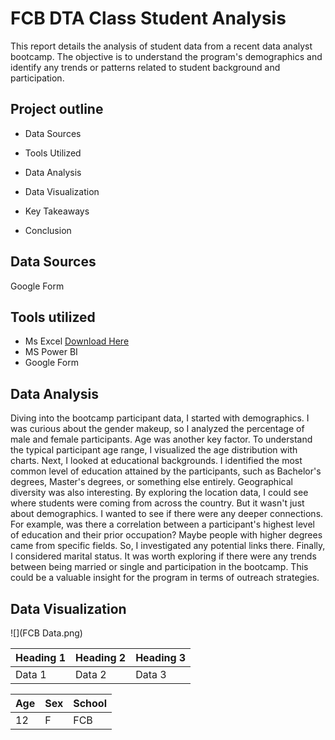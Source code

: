 # FCB DTA Class Student Analysis

This report details the analysis of student data from a recent data analyst bootcamp. The objective is to understand the program's demographics and identify any trends or patterns related to student background and participation.

## Project outline

- Data Sources

- Tools Utilized

- Data Analysis

- Data Visualization

- Key Takeaways

- Conclusion

## Data Sources

Google Form

## Tools utilized

- Ms Excel [Download Here](www.microsoft.com)
- MS Power BI
- Google Form

## Data Analysis

Diving into the bootcamp participant data, I started with demographics. I was curious about the gender makeup, so I analyzed the percentage of male and female participants. Age was another key factor. To understand the typical participant age range, I visualized the age distribution with charts. Next, I looked at educational backgrounds. I identified the most common level of education attained by the participants, such as Bachelor's degrees, Master's degrees, or something else entirely. Geographical diversity was also interesting. By exploring the location data, I could see where students were coming from across the country. But it wasn't just about demographics. I wanted to see if there were any deeper connections. For example, was there a correlation between a participant's highest level of education and their prior occupation? Maybe people with higher degrees came from specific fields. So, I investigated any potential links there. Finally, I considered marital status. It was worth exploring if there were any trends between being married or single and participation in the bootcamp. This could be a valuable insight for the program in terms of outreach strategies.

## Data Visualization




![](FCB Data.png)

|Heading 1 | Heading 2 | Heading 3 |
|----------| ----------| ----------|
|Data 1| Data 2|Data 3|

|Age | Sex | School |
|----| ----| -------|
|12|F|FCB|
